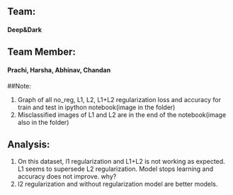 ## Team: 
#### Deep&Dark
## Team Member: 
#### Prachi, Harsha, Abhinav, Chandan

##Note:

1. Graph of all no_reg, L1, L2, L1+L2 regularization loss and accuracy for train and test in ipython notebook(image in the folder)
2. Misclassified images of L1 and L2 are in the end of the notebook(image also in the folder)

## Analysis:

1. On this dataset, l1 regularization and L1+L2 is not working as expected. L1 seems to supersede L2 regularization. Model stops learning and accuracy does not improve. why?
2. l2 regularization and without regularization model are better models. 
